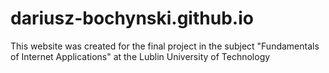 # dariusz-bochynski.github.io
This website was created for the final project in the subject "Fundamentals of Internet Applications" at the Lublin University of Technology
